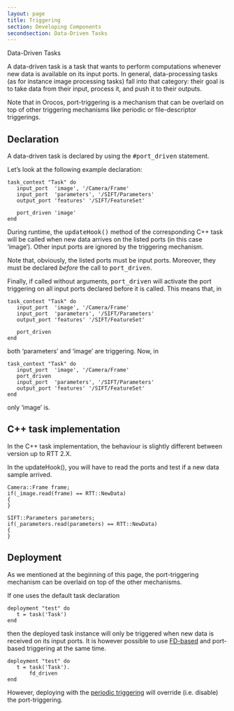```yaml
---
layout: page
title: Triggering
section: Developing Components
secondsection: Data-Driven Tasks
---
```


<div class="content2">
<div class="content2-pagetitle">Data-Driven Tasks</div>
<div class="content2-container line-box">
<div class="content2-container-1col">



<p>A data-driven task is a task that wants to perform computations whenever new
data is available on its input ports. In general, data-processing tasks (as for
instance image processing tasks) fall into that category: their goal is to take
data from their input, process it, and push it to their outputs.</p>

<p>Note that in Orocos, port-triggering is a mechanism that can be overlaid on top
of other triggering mechanisms like periodic or file-descriptor triggerings.</p>

<h2 id="declaration">Declaration</h2>
<p>A data-driven task is declared by using the <tt>#port_driven</tt> statement.</p>

<p>Let&rsquo;s look at the following example declaration:</p>

<pre><code class="language-ruby">task_context "Task" do
   input_port  'image', '/Camera/Frame'
   input_port  'parameters', '/SIFT/Parameters'
   output_port 'features' '/SIFT/FeatureSet'

   port_driven 'image'
end
</code></pre>

<p>During runtime, the <tt>updateHook()</tt> method of the corresponding C++ task
will be called when new data arrives on the listed ports (in this case &lsquo;image&rsquo;).
Other input ports are ignored by the triggering mechanism.</p>

<p>Note that, obviously, the listed ports must be input ports. Moreover, they must
be declared <em>before</em> the call to <tt>port_driven</tt>.</p>

<p>Finally, if called without arguments, <tt>port_driven</tt> will activate the
port triggering on all input ports declared before it is called. This means
that, in</p>

<pre><code class="language-ruby">task_context "Task" do
   input_port  'image', '/Camera/Frame'
   input_port  'parameters', '/SIFT/Parameters'
   output_port 'features' '/SIFT/FeatureSet'

   port_driven
end
</code></pre>

<p>both &lsquo;parameters&rsquo; and &lsquo;image&rsquo; are triggering. Now, in</p>

<pre><code class="language-ruby">task_context "Task" do
   input_port  'image', '/Camera/Frame'
   port_driven
   input_port  'parameters', '/SIFT/Parameters'
   output_port 'features' '/SIFT/FeatureSet'
end
</code></pre>

<p>only &lsquo;image&rsquo; is.</p>

<h2 id="c-task-implementation">C++ task implementation</h2>
<p>In the C++ task implementation, the behaviour is slightly different between
version up to RTT 2.X.</p>

<p>In the updateHook(), you will have to read the ports and test if a new data sample arrived. </p>

<pre><code class="language-cpp">Camera::Frame frame;
if(_image.read(frame) == RTT::NewData)
{
}

SIFT::Parameters parameters;
if(_parameters.read(parameters) == RTT::NewData)
{
}
</code></pre>

<h2 id="deployment">Deployment</h2>
<p>As we mentioned at the beginning of this page, the port-triggering mechanism
can be overlaid on top of the other mechanisms.</p>

<p>If one uses the default task declaration</p>

<pre><code class="language-ruby">deployment "test" do
   t = task('Task')
end
</code></pre>

<p>then the deployed task instance will only be triggered when new data is received
on its input ports. It is however possible to use <a href="fd.html">FD-based</a> and
port-based triggering at the same time.</p>

<pre><code class="language-ruby">deployment "test" do
   t = task('Task').
       fd_driven
end
</code></pre>

<p>However, deploying with the <a href="periodic.html">periodic triggering</a> will override
(i.e. disable) the port-triggering.</p>



</div>
</div>
</div>
